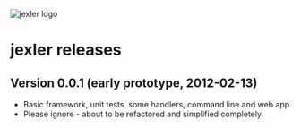 ![jexler logo](http://www.jexler.net/jexler.jpg)

jexler releases
===============

Version 0.0.1 (early prototype, 2012-02-13)
------------------------------------------

* Basic framework, unit tests, some handlers, command line and web app.
* Please ignore - about to be refactored and simplified completely.
